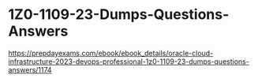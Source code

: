 # 1Z0-1109-23-Dumps-Questions-Answers
https://prepdayexams.com/ebook/ebook_details/oracle-cloud-infrastructure-2023-devops-professional-1z0-1109-23-dumps-questions-answers/1174
